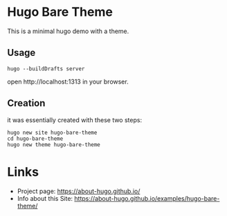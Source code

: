 # Hugo Bare Theme

This is a minimal hugo demo with a theme.

## Usage

    hugo --buildDrafts server

open http://localhost:1313 in your browser.


## Creation

it was essentially created with these two steps:

    hugo new site hugo-bare-theme
    cd hugo-bare-theme
    hugo new theme hugo-bare-theme

# Links

- Project page: https://about-hugo.github.io/
- Info about this Site: https://about-hugo.github.io/examples/hugo-bare-theme/
